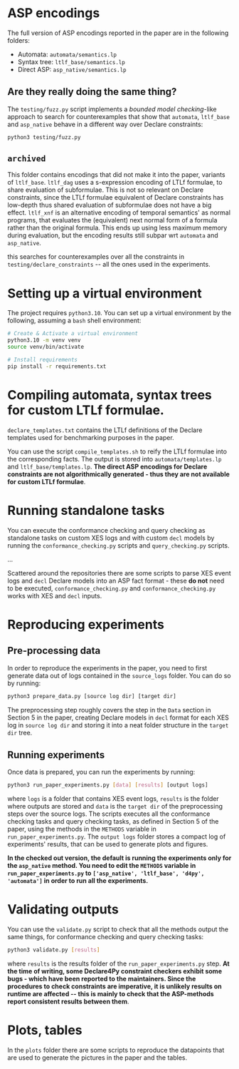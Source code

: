 # ASP encodings
The full version of ASP encodings reported in the paper are in the following folders:

* Automata: `automata/semantics.lp`
* Syntax tree: `ltlf_base/semantics.lp`
* Direct ASP: `asp_native/semantics.lp`

## Are they really doing the same thing? 
The `testing/fuzz.py` script implements a _bounded model checking_-like approach to search for counterexamples that show that `automata`, `ltlf_base` and `asp_native` behave in a different way over Declare constraints:

```bash
python3 testing/fuzz.py
```

## `archived`
This folder contains encodings that did not make it into the paper, variants of `ltlf_base`. `ltlf_dag` uses a s-expression encoding of LTLf formulae, to share evaluation of subformulae. This is not so relevant on Declare constraints, since the LTLf formulae equivalent of Declare constraints has low-depth thus shared evaluation of subformulae does not have a big effect. `ltlf_xnf` is an alternative encoding of temporal semantics' as normal programs, that evaluates the (equivalent) next normal form of a formula rather than the original formula. This ends up using less maximum memory during evaluation, but the encoding results still subpar wrt `automata` and `asp_native`.

this searches for counterexamples over all the constraints in `testing/declare_constraints` -- all the ones used in the experiments.

# Setting up a virtual environment
The project requires `python3.10`. You can set up a virtual environment by the following, assuming a `bash` shell environment:

```bash
# Create & Activate a virtual environment
python3.10 -m venv venv
source venv/bin/activate

# Install requirements
pip install -r requirements.txt
```

# Compiling automata, syntax trees for custom LTLf formulae.
`declare_templates.txt` contains the LTLf definitions of the Declare templates used for benchmarking purposes in the paper.

You can use the script `compile_templates.sh` to reify the LTLf formulae into the corresponding facts. The output is stored into `automata/templates.lp` and `ltlf_base/templates.lp`. **The direct ASP encodings for Declare constraints are not algorithmically generated - thus they are not available for custom LTLf formulae**.

# Running standalone tasks
You can execute the conformance checking and query checking as standalone tasks on custom XES logs and with custom `decl` models by running the `conformance_checking.py` scripts and `query_checking.py` scripts. 

...

Scattered around the repositories there are some scripts to parse XES event logs and `decl` Declare models into an ASP fact format - these **do not** need to be executed, `conformance_checking.py` and `conformance_checking.py` works with XES and `decl` inputs.

# Reproducing experiments

## Pre-processing data
In order to reproduce the experiments in the paper, you need to first generate data out of logs contained in the `source_logs` folder. You can do so by running:

```bash
python3 prepare_data.py [source log dir] [target dir]
```

The preprocessing step roughly covers the step in the `Data` section in Section 5 in the paper, creating Declare models in `decl` format for each XES log in `source log dir` and storing it into a neat folder structure in the `target dir` tree.

## Running experiments
Once data is prepared, you can run the experiments by running:

```bash
python3 run_paper_experiments.py [data] [results] [output logs]
```

where `logs` is a folder that contains XES event logs, `results` is the folder where outputs are stored and `data` is the `target dir` of the preprocessing steps over the source logs. 
The scripts executes all the conformance checking tasks and query checking tasks, as defined in Section 5 of the paper, using the methods in the `METHODS` variable in `run_paper_experiments.py`.
The `output logs` folder stores a compact log of experiments' results, that can be used to generate plots and figures.

**In the checked out version, the default is running the experiments only for the `asp_native` method. You need to edit the `METHODS` variable in `run_paper_experiments.py` to `['asp_native', 'ltlf_base', 'd4py', 'automata']` in order to run all the experiments.**

# Validating outputs
You can use the `validate.py` script to check that all the methods output the same things, for conformance checking and query checking tasks:

```bash
python3 validate.py [results]
``` 

where `results` is the results folder of the `run_paper_experiments.py` step. **At the time of writing, some Declare4Py constraint checkers exhibit some bugs - which have been reported to the maintainers. Since the procedures to check constraints are imperative, it is unlikely results on runtime are affected -- this is mainly to check that the ASP-methods report consistent results between them**.

# Plots, tables
In the `plots` folder there are some scripts to reproduce the datapoints that are used to generate the pictures in the paper and the tables.
